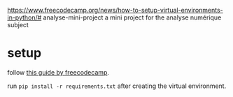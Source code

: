 https://www.freecodecamp.org/news/how-to-setup-virtual-environments-in-python/# analyse-mini-project
a mini project for the analyse numérique subject

# setup
follow [this guide by freecodecamp](https://www.freecodecamp.org/news/how-to-setup-virtual-environments-in-python/).

run `pip install -r requirements.txt` after creating the virtual environment.
